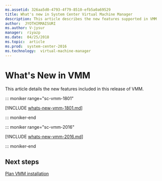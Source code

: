 ```yaml
---
ms.assetid: 326aa5d0-4793-4f79-8510-efb5a0a69529
title: What's new in System Center Virtual Machine Manager
description: This article describes the new features supported in VMM
author:  JYOTHIRMAISURI
ms.author: V-jysur
manager:  riyazp
ms.date:  04/25/2018
ms.topic:  article
ms.prod:  system-center-2016
ms.technology:  virtual-machine-manager
---
```



# What's New in VMM

This article details the new features included in this release of VMM.

::: moniker range="sc-vmm-1801"

[!INCLUDE [whats-new-vmm-1801.md](../includes/whats-new-vmm-1801.md)]

::: moniker-end

::: moniker range="sc-vmm-2016"

[!INCLUDE [whats-new-vmm-2016.md](../includes/whats-new-vmm-2016.md)]

::: moniker-end

## Next steps
[Plan VMM installation](../vmm/plan-install.md)
